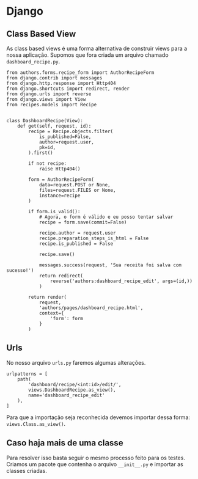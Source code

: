 # Django

## Class Based View 
As class based views é uma forma alternativa de construir views para a nossa aplicação. Supomos que fora criada um arquivo chamado `dashboard_recipe.py`.

```
from authors.forms.recipe_form import AuthorRecipeForm
from django.contrib import messages
from django.http.response import Http404
from django.shortcuts import redirect, render
from django.urls import reverse
from django.views import View
from recipes.models import Recipe


class DashboardRecipe(View):
    def get(self, request, id):
        recipe = Recipe.objects.filter(
            is_published=False,
            author=request.user,
            pk=id,
        ).first()

        if not recipe:
            raise Http404()

        form = AuthorRecipeForm(
            data=request.POST or None,
            files=request.FILES or None,
            instance=recipe
        )

        if form.is_valid():
            # Agora, o form é válido e eu posso tentar salvar
            recipe = form.save(commit=False)

            recipe.author = request.user
            recipe.preparation_steps_is_html = False
            recipe.is_published = False

            recipe.save()

            messages.success(request, 'Sua receita foi salva com sucesso!')
            return redirect(
                reverse('authors:dashboard_recipe_edit', args=(id,))
            )

        return render(
            request,
            'authors/pages/dashboard_recipe.html',
            context={
                'form': form
            }
        )
```

## Urls
No nosso arquivo `urls.py` faremos algumas alterações.
```
urlpatterns = [
    path(
        'dashboard/recipe/<int:id>/edit/',
        views.DashboardRecipe.as_view(),
        name='dashboard_recipe_edit'
    ),
]
```

Para que a importação seja reconhecida devemos importar dessa forma: `views.Class.as_view()`.

## Caso haja mais de uma classe
Para resolver isso basta seguir o mesmo processo feito para os testes. Criamos um pacote que contenha o arquivo `__init__.py` e importar as classes criadas.